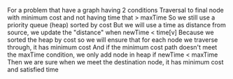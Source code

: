 For a problem that have a graph having 2 conditions
Traversal to final node with minimum cost and not having time that > maxTime
So we still use a priority queue (heap) sorted by cost
But we will use a time as distance from source, we update the "distance" when newTime < time[v]
Because we sorted the heap by cost so we will ensure that for each node we traverse through, it has minimum cost
And if the minimum cost path doesn't meet the maxTime condition, we only add node in heap if newTime < maxTime
Then we are sure when we meet the destination node, it has minimum cost and satisfied time